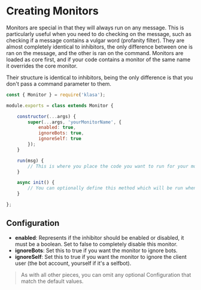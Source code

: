 # Creating Monitors

Monitors are special in that they will always run on any message. This is particularly
useful when you need to do checking on the message, such as checking if a message
contains a vulgar word (profanity filter). They are almost completely identical to
inhibitors, the only difference between one is ran on the message, and the other
is ran on the command. Monitors are loaded as core first, and if your code contains
a monitor of the same name it overrides the core monitor.

Their structure is identical to inhibitors, being the only difference is that you
don't pass a command parameter to them.

```javascript
const { Monitor } = require('klasa');

module.exports = class extends Monitor {

	constructor(...args) {
		super(...args, 'yourMonitorName', {
			enabled: true,
			ignoreBots: true,
			ignoreSelf: true
		});
	}

	run(msg) {
		// This is where you place the code you want to run for your monitor
	}

	async init() {
		// You can optionally define this method which will be run when the bot starts (after login, so discord data is available via this.client)
	}

};
```

## Configuration
- **enabled**: Represents if the inhibitor should be enabled or disabled, it must be a boolean. Set to false to completely disable this monitor.
- **ignoreBots**: Set this to true if you want the monitor to ignore bots.
- **ignoreSelf**: Set this to true if you want the monitor to ignore the client user (the bot account, yourself if it's a selfbot).

>As with all other pieces, you can omit any optional Configuration that match the default values.
